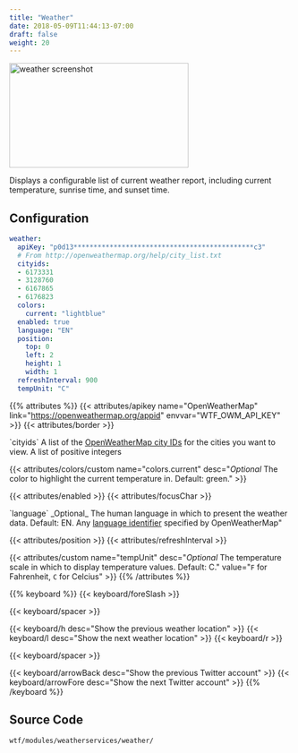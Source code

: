 ```yaml
---
title: "Weather"
date: 2018-05-09T11:44:13-07:00
draft: false
weight: 20
---
```


<img class="screenshot" src="/imgs/modules/weather.png" width="320" height="187" alt="weather screenshot" />

Displays a configurable list of current weather report, including current temperature, sunrise time, and sunset time.

## Configuration

```yaml
weather:
  apiKey: "p0d13*********************************************c3"
  # From http://openweathermap.org/help/city_list.txt
  cityids:
  - 6173331
  - 3128760
  - 6167865
  - 6176823
  colors:
    current: "lightblue"
  enabled: true
  language: "EN"
  position:
    top: 0
    left: 2
    height: 1
    width: 1
  refreshInterval: 900
  tempUnit: "C"
```
{{% attributes %}}
  {{< attributes/apikey name="OpenWeatherMap" link="https://openweathermap.org/appid" envvar="WTF_OWM_API_KEY" >}}
  {{< attributes/border >}}

  <tr>
    <td>`cityids`</td>
    <td>A list of the <a href="http://openweathermap.org/help/city_list.txt">OpenWeatherMap city IDs</a> for the cities you want to view.</td>
    <td>A list of positive integers</td>
  </tr>

  {{< attributes/colors/custom name="colors.current" desc="_Optional_ The color to highlight the current temperature in. Default: green." >}}

  {{< attributes/enabled >}}
  {{< attributes/focusChar >}}

  <tr>
    <td>`language`</td>
    <td>_Optional_ The human language in which to present the weather data. Default: EN.</td> 
    <td>Any <a href="https://openweathermap.org/current">language identifier</a> specified by OpenWeatherMap"</td>
  </tr>

  {{< attributes/position >}}
  {{< attributes/refreshInterval >}}

  {{< attributes/custom name="tempUnit" desc="_Optional_ The temperature scale in which to display temperature values. Default: C." value="`F` for Fahrenheit, `C` for Celcius" >}}
{{% /attributes %}}

{{% keyboard %}}
  {{< keyboard/foreSlash >}}

  {{< keyboard/spacer >}}

  {{< keyboard/h desc="Show the previous weather location" >}}
  {{< keyboard/l desc="Show the next weather location" >}}
  {{< keyboard/r >}}

  {{< keyboard/spacer >}}

  {{< keyboard/arrowBack desc="Show the previous Twitter account" >}} 
  {{< keyboard/arrowFore desc="Show the next Twitter account" >}}
{{% /keyboard %}}

## Source Code

```bash
wtf/modules/weatherservices/weather/
```
